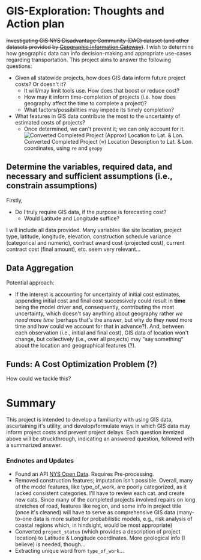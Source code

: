 # **GIS-Exploration**: Thoughts and Action plan
~~Investigating GIS NYS Disadvantage Community (DAC) dataset (and other datasets provided by [Geographic Information Gateway](https://opdgig.dos.ny.gov/search))~~. I wish to determine how geographic data can info decision-making and appropriate use-cases regarding transportation. This project aims to answer the following questions:
* Given all statewide projects, how does GIS data inform future project costs? Or doesn't it?
  * It will/may limit tools use. How does that boost or reduce cost?
  * How may it inform time-completion of projects (i.e. how does geography affect the time to complete a project)?
  * What factors/possibilities may impede its timely completion?
* What features in GIS data contribute the most to the uncertainty of estimated costs of projects?
  * Once determined, we can't prevent it; we can only account for it.
![Converted Completed Project (Approx) Location to Lat. & Lon.](https://github.com/user-attachments/assets/c6167cd2-b7c9-465a-81a1-daf9e9aded0a)
Converted Completed Project ($\approx$) Location Description to Lat. & Lon. coordinates, using `re` and `geopy`
## Determine the variables, required data, and **necessary** and **sufficient** assumptions (i.e., constrain assumptions)
Firstly,
* Do I truly require GIS data, if the purpose is forecasting cost?
  * Would Latitude and Longitude suffice?
 
I will include all data provided. Many variables like site location, project type, latitude, longitude, elevation, construction schedule variance (categorical and numeric), contract award cost (projected cost), current contract cost (final amount), etc. seem very relevant...
## Data Aggregation
Potential approach:
* If the interest is accounting for uncertainty of initial cost estimates, appending initial cost and final cost successively could result in **time** being the model driver and, consequently, contributing the most uncertainty, which doesn't say anything about geography rather *we need more time* (perhaps that's the answer, but why do they need more time and how could we account for that in advance?). And, between each observation (i.e., initial and final cost), GIS data of location won't change, but collectively (i.e., over all projects) may "say something" about the location and geographical features (?).
## **Funds**: A Cost Optimization Problem (?)
How could we tackle this? 
# Summary
This project is intended to develop a familiarity with using GIS data, ascertaining it's utility, and develop/formulate ways in which GIS data may inform project costs and prevent project delays. Each question itemized above will be struckthrough, indicating an answered question, followed with a summarized answer. 
### Endnotes and Updates
* Found an API [NYS Open Data](https://dev.socrata.com/foundry/data.ny.gov/rz8t-4kmq). Requires Pre-processing.
* Removed construction features; imputation isn't possible. Overall, many of the model features, like type_of_work, are poorly categorized, as it lacked consistent categories. I'll have to review each cat. and create new cats. Since many of the completed projects involved repairs on long stretches of road, features like region, and some info in project title (once it's cleaned) will have to serve as comprehensive GIS data (many-to-one data is more suited for probabilistic models, e.g., risk analysis of coastal regions which, in hindsight, would be most appropriate)
* Converted `project_status` (which provides a description of project location) to Latitude & Longitude coordinates. More geological info (I believe) is needed, though...
* Extracting unique word from `type_of_work`...   
